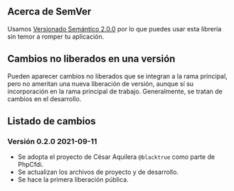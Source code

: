 ## Acerca de SemVer

Usamos [Versionado Semántico 2.0.0](SEMVER.md) por lo que puedes usar esta librería sin temor a romper tu aplicación.

## Cambios no liberados en una versión

Pueden aparecer cambios no liberados que se integran a la rama principal, pero no ameritan una nueva liberación de versión,
aunque sí su incorporación en la rama principal de trabajo. Generalmente, se tratan de cambios en el desarrollo.

## Listado de cambios

### Versión 0.2.0 2021-09-11

- Se adopta el proyecto de César Aquilera `@blacktrue` como parte de PhpCfdi.
- Se actualizan los archivos de proyecto y de desarrollo.
- Se hace la primera liberación pública.
